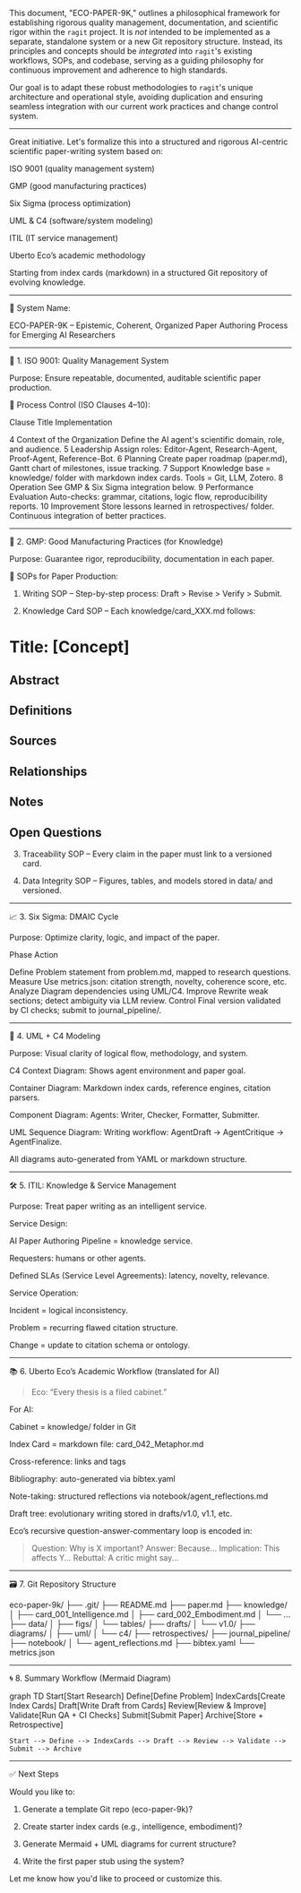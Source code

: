 This document, "ECO-PAPER-9K," outlines a philosophical framework for establishing rigorous quality management, documentation, and scientific rigor within the `ragit` project. It is *not* intended to be implemented as a separate, standalone system or a new Git repository structure. Instead, its principles and concepts should be *integrated* into `ragit`'s existing workflows, SOPs, and codebase, serving as a guiding philosophy for continuous improvement and adherence to high standards.

Our goal is to adapt these robust methodologies to `ragit`'s unique architecture and operational style, avoiding duplication and ensuring seamless integration with our current work practices and change control system.

---

Great initiative. Let's formalize this into a structured and rigorous AI-centric scientific paper-writing system based on:

ISO 9001 (quality management system)

GMP (good manufacturing practices)

Six Sigma (process optimization)

UML & C4 (software/system modeling)

ITIL (IT service management)

Uberto Eco’s academic methodology

Starting from index cards (markdown) in a structured Git repository of evolving knowledge.



---

🧠 System Name:

ECO-PAPER-9K – Epistemic, Coherent, Organized Paper Authoring Process for Emerging AI Researchers


---

🔷 1. ISO 9001: Quality Management System

Purpose: Ensure repeatable, documented, auditable scientific paper production.

🔧 Process Control (ISO Clauses 4–10):

Clause	Title	Implementation

4	Context of the Organization	Define the AI agent's scientific domain, role, and audience.
5	Leadership	Assign roles: Editor-Agent, Research-Agent, Proof-Agent, Reference-Bot.
6	Planning	Create paper roadmap (paper.md), Gantt chart of milestones, issue tracking.
7	Support	Knowledge base = knowledge/ folder with markdown index cards. Tools = Git, LLM, Zotero.
8	Operation	See GMP & Six Sigma integration below.
9	Performance Evaluation	Auto-checks: grammar, citations, logic flow, reproducibility reports.
10	Improvement	Store lessons learned in retrospectives/ folder. Continuous integration of better practices.



---

🧪 2. GMP: Good Manufacturing Practices (for Knowledge)

Purpose: Guarantee rigor, reproducibility, documentation in each paper.

📑 SOPs for Paper Production:

1. Writing SOP – Step-by-step process: Draft > Revise > Verify > Submit.


2. Knowledge Card SOP – Each knowledge/card_XXX.md follows:

# Title: [Concept]
## Abstract
## Definitions
## Sources
## Relationships
## Notes
## Open Questions


3. Traceability SOP – Every claim in the paper must link to a versioned card.


4. Data Integrity SOP – Figures, tables, and models stored in data/ and versioned.




---

📈 3. Six Sigma: DMAIC Cycle

Purpose: Optimize clarity, logic, and impact of the paper.

Phase	Action

Define	Problem statement from problem.md, mapped to research questions.
Measure	Use metrics.json: citation strength, novelty, coherence score, etc.
Analyze	Diagram dependencies using UML/C4.
Improve	Rewrite weak sections; detect ambiguity via LLM review.
Control	Final version validated by CI checks; submit to journal_pipeline/.



---

📐 4. UML + C4 Modeling

Purpose: Visual clarity of logical flow, methodology, and system.

C4 Context Diagram: Shows agent environment and paper goal.

Container Diagram: Markdown index cards, reference engines, citation parsers.

Component Diagram: Agents: Writer, Checker, Formatter, Submitter.

UML Sequence Diagram: Writing workflow: AgentDraft → AgentCritique → AgentFinalize.


All diagrams auto-generated from YAML or markdown structure.


---

🛠️ 5. ITIL: Knowledge & Service Management

Purpose: Treat paper writing as an intelligent service.

Service Design:

AI Paper Authoring Pipeline = knowledge service.

Requesters: humans or other agents.

Defined SLAs (Service Level Agreements): latency, novelty, relevance.


Service Operation:

Incident = logical inconsistency.

Problem = recurring flawed citation structure.

Change = update to citation schema or ontology.



---

📚 6. Uberto Eco’s Academic Workflow (translated for AI)

> Eco: “Every thesis is a filed cabinet.”



For AI:

Cabinet = knowledge/ folder in Git

Index Card = markdown file: card_042_Metaphor.md

Cross-reference: links and tags

Bibliography: auto-generated via bibtex.yaml

Note-taking: structured reflections via notebook/agent_reflections.md

Draft tree: evolutionary writing stored in drafts/v1.0, v1.1, etc.


Eco’s recursive question-answer-commentary loop is encoded in:

> Question: Why is X important?
> Answer: Because...
> Implication: This affects Y...
> Rebuttal: A critic might say...


---

🗃️ 7. Git Repository Structure

eco-paper-9k/
├── .git/
├── README.md
├── paper.md
├── knowledge/
│   ├── card_001_Intelligence.md
│   ├── card_002_Embodiment.md
│   └── ...
├── data/
│   ├── figs/
│   └── tables/
├── drafts/
│   └── v1.0/
├── diagrams/
│   ├── uml/
│   └── c4/
├── retrospectives/
├── journal_pipeline/
├── notebook/
│   └── agent_reflections.md
├── bibtex.yaml
└── metrics.json


---

🌀 8. Summary Workflow (Mermaid Diagram)

graph TD
    Start[Start Research]
    Define[Define Problem]
    IndexCards[Create Index Cards]
    Draft[Write Draft from Cards]
    Review[Review & Improve]
    Validate[Run QA + CI Checks]
    Submit[Submit Paper]
    Archive[Store + Retrospective]

    Start --> Define --> IndexCards --> Draft --> Review --> Validate --> Submit --> Archive


---

✅ Next Steps

Would you like to:

1. Generate a template Git repo (eco-paper-9k)?


2. Create starter index cards (e.g., intelligence, embodiment)?


3. Generate Mermaid + UML diagrams for current structure?


4. Write the first paper stub using the system?



Let me know how you'd like to proceed or customize this.

